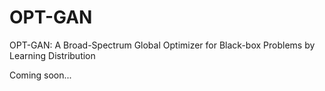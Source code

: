 # OPT-GAN
OPT-GAN: A Broad-Spectrum Global Optimizer for Black-box Problems by Learning Distribution

Coming soon...
